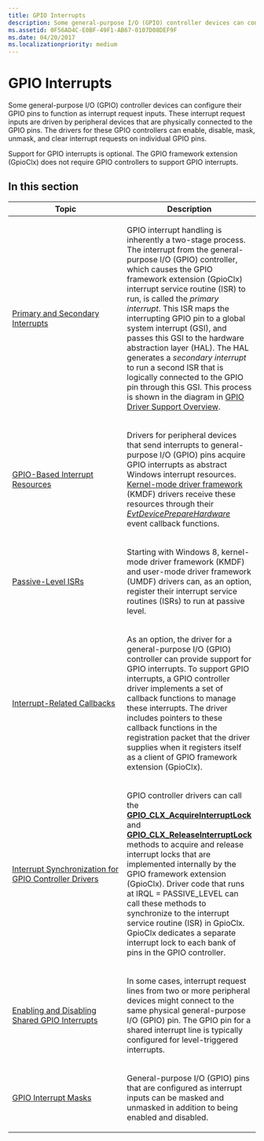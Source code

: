 ```yaml
---
title: GPIO Interrupts
description: Some general-purpose I/O (GPIO) controller devices can configure their GPIO pins to function as interrupt request inputs.
ms.assetid: 0F56AD4C-E0BF-49F1-AB67-0107D08DEF9F
ms.date: 04/20/2017
ms.localizationpriority: medium
---
```


# GPIO Interrupts


Some general-purpose I/O (GPIO) controller devices can configure their GPIO pins to function as interrupt request inputs. These interrupt request inputs are driven by peripheral devices that are physically connected to the GPIO pins. The drivers for these GPIO controllers can enable, disable, mask, unmask, and clear interrupt requests on individual GPIO pins.

Support for GPIO interrupts is optional. The GPIO framework extension (GpioClx) does not require GPIO controllers to support GPIO interrupts.

## In this section


<table>
<colgroup>
<col width="50%" />
<col width="50%" />
</colgroup>
<thead>
<tr class="header">
<th>Topic</th>
<th>Description</th>
</tr>
</thead>
<tbody>
<tr class="odd">
<td><p><a href="/windows-hardware/drivers/gpio/primary-and-secondary-interrupts" data-raw-source="[Primary and Secondary Interrupts](./primary-and-secondary-interrupts.md)">Primary and Secondary Interrupts</a></p></td>
<td><p>GPIO interrupt handling is inherently a two-stage process. The interrupt from the general-purpose I/O (GPIO) controller, which causes the GPIO framework extension (GpioClx) interrupt service routine (ISR) to run, is called the <em>primary interrupt</em>. This ISR maps the interrupting GPIO pin to a global system interrupt (GSI), and passes this GSI to the hardware abstraction layer (HAL). The HAL generates a <em>secondary interrupt</em> to run a second ISR that is logically connected to the GPIO pin through this GSI. This process is shown in the diagram in <a href="/windows-hardware/drivers/gpio/gpio-driver-support-overview#gpio-block-diagram" data-raw-source="[GPIO Driver Support Overview](./gpio-driver-support-overview.md#gpio-block-diagram)">GPIO Driver Support Overview</a>.</p></td>
</tr>
<tr class="even">
<td><p><a href="/windows-hardware/drivers/gpio/gpio-based-interrupt-resources" data-raw-source="[GPIO-Based Interrupt Resources](./gpio-based-interrupt-resources.md)">GPIO-Based Interrupt Resources</a></p></td>
<td><p>Drivers for peripheral devices that send interrupts to general-purpose I/O (GPIO) pins acquire GPIO interrupts as abstract Windows interrupt resources. <a href="/windows-hardware/drivers/wdf/what-s-new-for-wdf-drivers" data-raw-source="[Kernel-mode driver framework](../wdf/index.md)">Kernel-mode driver framework</a> (KMDF) drivers receive these resources through their <a href="/windows-hardware/drivers/ddi/wdfdevice/nc-wdfdevice-evt_wdf_device_prepare_hardware" data-raw-source="[&lt;em&gt;EvtDevicePrepareHardware&lt;/em&gt;](/windows-hardware/drivers/ddi/wdfdevice/nc-wdfdevice-evt_wdf_device_prepare_hardware)"><em>EvtDevicePrepareHardware</em></a> event callback functions. </p></td>
</tr>
<tr class="odd">
<td><p><a href="/windows-hardware/drivers/gpio/passive-level-isrs" data-raw-source="[Passive-Level ISRs](./passive-level-isrs.md)">Passive-Level ISRs</a></p></td>
<td><p>Starting with Windows 8, kernel-mode driver framework (KMDF) and user-mode driver framework (UMDF) drivers can, as an option, register their interrupt service routines (ISRs) to run at passive level.</p></td>
</tr>
<tr class="even">
<td><p><a href="/windows-hardware/drivers/gpio/interrupt-related-callbacks" data-raw-source="[Interrupt-Related Callbacks](./interrupt-related-callbacks.md)">Interrupt-Related Callbacks</a></p></td>
<td><p>As an option, the driver for a general-purpose I/O (GPIO) controller can provide support for GPIO interrupts. To support GPIO interrupts, a GPIO controller driver implements a set of callback functions to manage these interrupts. The driver includes pointers to these callback functions in the registration packet that the driver supplies when it registers itself as a client of GPIO framework extension (GpioClx).</p></td>
</tr>
<tr class="odd">
<td><p><a href="/windows-hardware/drivers/gpio/interrupt-synchronization-for-gpio-controller-drivers" data-raw-source="[Interrupt Synchronization for GPIO Controller Drivers](./interrupt-synchronization-for-gpio-controller-drivers.md)">Interrupt Synchronization for GPIO Controller Drivers</a></p></td>
<td><p>GPIO controller drivers can call the <a href="/windows-hardware/drivers/ddi/gpioclx/nf-gpioclx-gpio_clx_acquireinterruptlock" data-raw-source="[&lt;strong&gt;GPIO_CLX_AcquireInterruptLock&lt;/strong&gt;](/windows-hardware/drivers/ddi/gpioclx/nf-gpioclx-gpio_clx_acquireinterruptlock)"><strong>GPIO_CLX_AcquireInterruptLock</strong></a> and <a href="/windows-hardware/drivers/ddi/gpioclx/nf-gpioclx-gpio_clx_releaseinterruptlock" data-raw-source="[&lt;strong&gt;GPIO_CLX_ReleaseInterruptLock&lt;/strong&gt;](/windows-hardware/drivers/ddi/gpioclx/nf-gpioclx-gpio_clx_releaseinterruptlock)"><strong>GPIO_CLX_ReleaseInterruptLock</strong></a> methods to acquire and release interrupt locks that are implemented internally by the GPIO framework extension (GpioClx). Driver code that runs at IRQL = PASSIVE_LEVEL can call these methods to synchronize to the interrupt service routine (ISR) in GpioClx. GpioClx dedicates a separate interrupt lock to each bank of pins in the GPIO controller.</p></td>
</tr>
<tr class="even">
<td><p><a href="/windows-hardware/drivers/gpio/enabling-and-disabling-shared-gpio-interrupts" data-raw-source="[Enabling and Disabling Shared GPIO Interrupts](./enabling-and-disabling-shared-gpio-interrupts.md)">Enabling and Disabling Shared GPIO Interrupts</a></p></td>
<td><p>In some cases, interrupt request lines from two or more peripheral devices might connect to the same physical general-purpose I/O (GPIO) pin. The GPIO pin for a shared interrupt line is typically configured for level-triggered interrupts.</p></td>
</tr>
<tr class="odd">
<td><p><a href="/windows-hardware/drivers/gpio/gpio-interrupt-masks" data-raw-source="[GPIO Interrupt Masks](./gpio-interrupt-masks.md)">GPIO Interrupt Masks</a></p></td>
<td><p>General-purpose I/O (GPIO) pins that are configured as interrupt inputs can be masked and unmasked in addition to being enabled and disabled.</p></td>
</tr>
</tbody>
</table>

 

